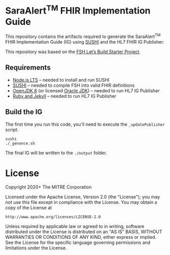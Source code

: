 # SaraAlert<sup>TM</sup> FHIR Implementation Guide

This repository contains the artifacts required to generate the SaraAlert<sup>TM</sup> FHIR Implementation Guide (IG) using [SUSHI](http://hl7.org/fhir/uv/shorthand/2020May/sushi.html#step-2-install-sushi) and the HL7 FHIR IG Publisher.

This repository was based on the [FSH Let’s Build Starter Project](https://github.com/standardhealth/fsh-devdays-exercise/releases/tag/v0.0.1).

## Requirements

- [Node.js LTS](https://nodejs.org/en/download/) – needed to install and run SUSHI
- [SUSHI](http://hl7.org/fhir/uv/shorthand/2020May/sushi.html#step-2-install-sushi) – needed to
  compile FSH into valid FHIR definitions
- [OpenJDK 8](https://adoptopenjdk.net/?variant=openjdk8&jvmVariant=hotspot) (or licensed
  [Oracle JDK](https://www.oracle.com/java/technologies/javase/javase-jdk8-downloads.html)) – needed
  to run HL7 IG Publisher
- [Ruby and Jekyll](https://jekyllrb.com/docs/installation/) – needed to run HL7 IG Publisher

## Build the IG

The first time you run this code, you'll need to execute the `_updatePublisher` script.

```
sushi
./_genonce.sh
```

The final IG will be written to the `./output` folder.

# License

Copyright 2020+ The MITRE Corporation

Licensed under the Apache License, Version 2.0 (the "License");
you may not use this file except in compliance with the License.
You may obtain a copy of the License at

    http://www.apache.org/licenses/LICENSE-2.0

Unless required by applicable law or agreed to in writing, software
distributed under the License is distributed on an "AS IS" BASIS,
WITHOUT WARRANTIES OR CONDITIONS OF ANY KIND, either express or implied.
See the License for the specific language governing permissions and
limitations under the License.
